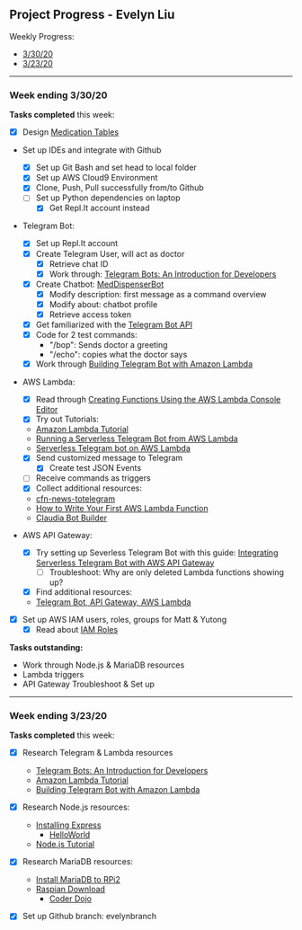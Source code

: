 ## Project Progress - Evelyn Liu

Weekly Progress:
* [3/30/20](#033020)
* [3/23/20](#032320)
---
<a name="033020"/>

### Week ending 3/30/20

__Tasks completed__ this week:

- [x] Design [Medication Tables](MariaDB/MedicationTable.md)

- Set up IDEs and integrate with Github
   - [x] Set up Git Bash and set head to local folder
	- [x] Set up AWS Cloud9 Environment
   - [x] Clone, Push, Pull successfully from/to Github
   - [ ] Set up Python dependencies on laptop
      - [x] Get Repl.It account instead

- Telegram Bot:
   - [x] Set up Repl.It account
   - [x] Create Telegram User, will act as doctor 
		- [x] Retrieve chat ID
		- [x] Work through: [Telegram Bots: An Introduction for Developers](https://core.telegram.org/bots)
   - [x] Create Chatbot: [MedDispenserBot](Telegram/README.md)
      - [x] Modify description: first message as a command overview
      - [x] Modify about: chatbot profile
      - [x] Retrieve access token
   - [x] Get familiarized with the [Telegram Bot API](https://core.telegram.org/bots/api#sendmessage)
   - [x] Code for 2 test commands:
      - "/bop": Sends doctor a greeting
      - "/echo": copies what the doctor says
   - [x] Work through [Building Telegram Bot with Amazon Lambda](https://dev.to/nqcm/-building-a-telegram-bot-with-aws-api-gateway-and-aws-lambda-27fg)

- AWS Lambda:
   - [x] Read through [Creating Functions Using the AWS Lambda Console Editor](https://docs.aws.amazon.com/lambda/latest/dg/code-editor.html)
   - [x] Try out Tutorials:
   	- [Amazon Lambda Tutorial](https://aws.amazon.com/lambda/getting-started/)
	- [Running a Serverless Telegram Bot from AWS Lambda](https://medium.com/@wk0/integrating-your-serverless-telegram-bot-with-aws-api-gateway-8a6227d05eb4)
	- [Serverless Telegram bot on AWS Lambda](https://hackernoon.com/serverless-telegram-bot-on-aws-lambda-851204d4236c)
   - [x] Send customized message to Telegram
   		- [x] Create test JSON Events
   - [ ] Receive commands as triggers
   - [x] Collect additional resources:
   	- [cfn-news-totelegram](https://github.com/jeshan/cfn-news-to-telegram/blob/master/cfn-news/code/index.py)
	- [How to Write Your First AWS Lambda Function](https://blog.runscope.com/posts/how-to-write-your-first-aws-lambda-function)
	- [Claudia Bot Builder](https://aws.amazon.com/blogs/compute/create-and-deploy-a-chat-bot-to-aws-lambda-in-five-minutes/)

 - AWS API Gateway:
   - [x] Try setting up Severless Telegram Bot with this guide: [Integrating Serverless Telegram Bot with AWS API Gateway](https://medium.com/@wk0/integrating-your-serverless-telegram-bot-with-aws-api-gateway-8a6227d05eb4)
   		- [ ] Troubleshoot: Why are only deleted Lambda functions showing up?
   - [x] Find additional resources:
   	- [Telegram Bot, API Gateway, AWS Lambda](https://dev.to/nqcm/-building-a-telegram-bot-with-aws-api-gateway-and-aws-lambda-27fg)

- [x] Set up AWS IAM users, roles, groups for Matt & Yutong
	- [x] Read about [IAM Roles](https://docs.aws.amazon.com/IAM/latest/UserGuide/id_roles.html)

__Tasks outstanding:__

- Work through Node.js & MariaDB resources
- Lambda triggers
- API Gateway Troubleshoot & Set up

---
<a name="032320"/>

### Week ending 3/23/20

__Tasks completed__ this week:

- [x] Research Telegram & Lambda resources
   - [Telegram Bots: An Introduction for Developers](https://core.telegram.org/bots)
   - [Amazon Lambda Tutorial](https://aws.amazon.com/lambda/getting-started/)
   - [Building Telegram Bot with Amazon Lambda](https://dev.to/nqcm/-building-a-telegram-bot-with-aws-api-gateway-and-aws-lambda-27fg)

- [x] Research Node.js resources:
   - [Installing Express](https://expressjs.com/en/starter/installing.html)
      - [HelloWorld](https://expressjs.com/en/starter/hello-world.html)
   - [Node.js Tutorial](https://www.w3schools.com/nodejs/)
  
- [x] Research MariaDB resources:
   - [Install MariaDB to RPi2](https://howtoraspberrypi.com/mariadb-raspbian-raspberry-pi/)
   - [Raspian Download](https://www.raspberrypi.org/downloads/raspbian/)
      - [Coder Dojo](https://projects.raspberrypi.org/en/coderdojo)

- [x] Set up Github branch: evelynbranch

